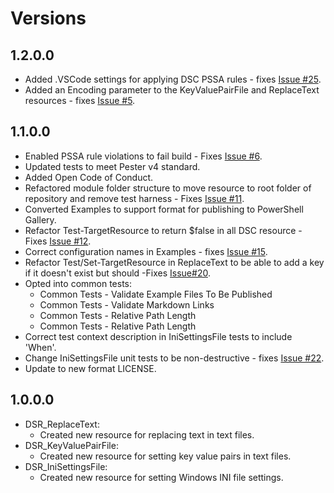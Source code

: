 # Versions

## 1.2.0.0

- Added .VSCode settings for applying DSC PSSA rules - fixes [Issue #25](https://github.com/PlagueHO/FileContentDsc/issues/25).
- Added an Encoding parameter to the KeyValuePairFile and ReplaceText
  resources - fixes [Issue #5](https://github.com/PlagueHO/FileContentDsc/issues/5).

## 1.1.0.0

- Enabled PSSA rule violations to fail build - Fixes [Issue #6](https://github.com/PlagueHO/FileContentDsc/issues/6).
- Updated tests to meet Pester v4 standard.
- Added Open Code of Conduct.
- Refactored module folder structure to move resource
  to root folder of repository and remove test harness - Fixes [Issue #11](https://github.com/PlagueHO/FileContentDsc/issues/11).
- Converted Examples to support format for publishing to PowerShell
  Gallery.
- Refactor Test-TargetResource to return $false in all DSC resource - Fixes
  [Issue #12](https://github.com/PlagueHO/FileContentDsc/issues/13).
- Correct configuration names in Examples - fixes [Issue #15](https://github.com/PowerShell/FileContentDsc/issues/15).
- Refactor Test/Set-TargetResource in ReplaceText to be able to add a key if it
  doesn't exist but should -Fixes
  [Issue#20](https://github.com/PlagueHO/FileContentDsc/issues/20).
- Opted into common tests:
  - Common Tests - Validate Example Files To Be Published
  - Common Tests - Validate Markdown Links
  - Common Tests - Relative Path Length
  - Common Tests - Relative Path Length
- Correct test context description in IniSettingsFile tests to include 'When'.
- Change IniSettingsFile unit tests to be non-destructive - fixes [Issue #22](https://github.com/PowerShell/FileContentDsc/issues/22).
- Update to new format LICENSE.

## 1.0.0.0

- DSR_ReplaceText:
  - Created new resource for replacing text in text files.
- DSR_KeyValuePairFile:
  - Created new resource for setting key value pairs in text files.
- DSR_IniSettingsFile:
  - Created new resource for setting Windows INI file settings.
